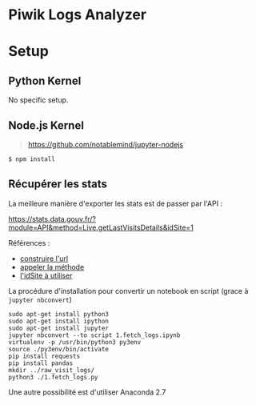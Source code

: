 # Piwik Logs Analyzer

# Setup

## Python Kernel

No specific setup.

## Node.js Kernel

> https://github.com/notablemind/jupyter-nodejs

```bash
$ npm install
```

## Récupérer les stats

La meilleure manière d'exporter les stats est de passer par l'API :

https://stats.data.gouv.fr/?module=API&method=Live.getLastVisitsDetails&idSite=1

Références :
- [construire l'url](https://developer.matomo.org/guides/reporting-api-tutorial#build-the-url)
- [appeler la méthode](Live.getLastVisitsDetails)
- [l'idSite à utiliser](https://developer.matomo.org/api-reference/reporting-api)

La procédure d'installation pour convertir un notebook en script (grace à `jupyter nbconvert`)
```
sudo apt-get install python3
sudo apt-get install ipython
sudo apt-get install jupyter
jupyter nbconvert --to script 1.fetch_logs.ipynb
virtualenv -p /usr/bin/python3 py3env
source ./py3env/bin/activate
pip install requests
pip install pandas
mkdir ../raw_visit_logs/
python3 ./1.fetch_logs.py
```

Une autre possibilité est d'utiliser Anaconda 2.7
